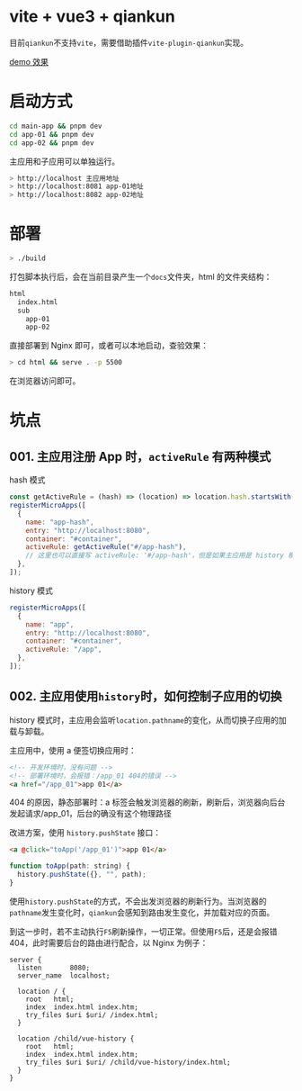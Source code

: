 # vite + vue3 + qiankun

目前`qiankun`不支持`vite`，需要借助插件`vite-plugin-qiankun`实现。

[demo 效果](https://swlws.github.io/qiankun-vite-vue3)

# 启动方式

```bash
cd main-app && pnpm dev
cd app-01 && pnpm dev
cd app-02 && pnpm dev
```

主应用和子应用可以单独运行。

```bash
> http://localhost 主应用地址
> http://localhost:8081 app-01地址
> http://localhost:8082 app-02地址
```

# 部署

```bash
> ./build
```

打包脚本执行后，会在当前目录产生一个`docs`文件夹，html 的文件夹结构：

```bash
html
  index.html
  sub
    app-01
    app-02
```

直接部署到 Nginx 即可，或者可以本地启动，查验效果：

```bash
> cd html && serve . -p 5500
```

在浏览器访问即可。

# 坑点

## 001. 主应用注册 App 时，`activeRule` 有两种模式

hash 模式

```js
const getActiveRule = (hash) => (location) => location.hash.startsWith(hash);
registerMicroApps([
  {
    name: "app-hash",
    entry: "http://localhost:8080",
    container: "#container",
    activeRule: getActiveRule("#/app-hash"),
    // 这里也可以直接写 activeRule: '#/app-hash'，但是如果主应用是 history 模式或者主应用部署在非根目录，这样写不会生效。
  },
]);
```

history 模式

```js
registerMicroApps([
  {
    name: "app",
    entry: "http://localhost:8080",
    container: "#container",
    activeRule: "/app",
  },
]);
```

## 002. 主应用使用`history`时，如何控制子应用的切换

history 模式时，主应用会监听`location.pathname`的变化，从而切换子应用的加载与卸载。

主应用中，使用 a 便签切换应用时：

```html
<!-- 开发环境时，没有问题 -->
<!-- 部署环境时，会报错：/app_01 404的错误 -->
<a href="/app_01">app 01</a>
```

404 的原因，静态部署时：a 标签会触发浏览器的刷新，刷新后，浏览器向后台发起请求/app_01，后台的确没有这个物理路径

改进方案，使用 `history.pushState` 接口：

```html
<a @click="toApp('/app_01')">app 01</a>
```

```js
function toApp(path: string) {
  history.pushState({}, "", path);
}
```

使用`history.pushState`的方式，不会出发浏览器的刷新行为。当浏览器的`pathname`发生变化时，`qiankun`会感知到路由发生变化，并加载对应的页面。

到这一步时，若不主动执行`F5`刷新操作，一切正常。但使用`F5`后，还是会报错 404，此时需要后台的路由进行配合，以 Nginx 为例子：

```nginx
server {
  listen       8080;
  server_name  localhost;

  location / {
    root   html;
    index  index.html index.htm;
    try_files $uri $uri/ /index.html;
  }

  location /child/vue-history {
    root   html;
    index  index.html index.htm;
    try_files $uri $uri/ /child/vue-history/index.html;
  }
}
```
